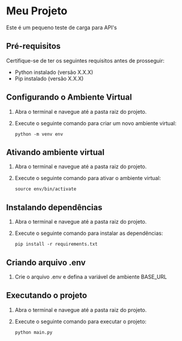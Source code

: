 # Meu Projeto

Este é um pequeno teste de carga para API's
## Pré-requisitos

Certifique-se de ter os seguintes requisitos antes de prosseguir:

- Python instalado (versão X.X.X)
- Pip instalado (versão X.X.X)

## Configurando o Ambiente Virtual

1. Abra o terminal e navegue até a pasta raiz do projeto.

2. Execute o seguinte comando para criar um novo ambiente virtual:

   ```shell
   python -m venv env

## Ativando ambiente virtual

1. Abra o terminal e navegue até a pasta raiz do projeto.
2. Execute o seguinte comando para ativar o ambiente virtual:

   ```shell
   source env/bin/activate

## Instalando dependências

1. Abra o terminal e navegue até a pasta raiz do projeto.
2. Execute o seguinte comando para instalar as dependências:

   ```shell
   pip install -r requirements.txt

## Criando arquivo .env

1. Crie o arquivo .env e defina a variável de ambiente BASE_URL

## Executando o projeto

1. Abra o terminal e navegue até a pasta raiz do projeto.
2. Execute o seguinte comando para executar o projeto:

   ```shell
   python main.py

